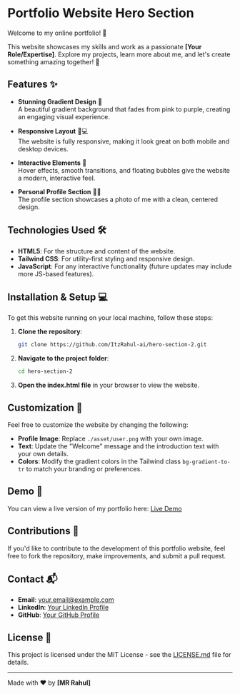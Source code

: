 # Portfolio Website Hero Section

Welcome to my online portfolio! 🌟

This website showcases my skills and work as a passionate **[Your Role/Expertise]**. Explore my projects, learn more about me, and let's create something amazing together! 🚀

## Features ✨

- **Stunning Gradient Design** 🌈  
  A beautiful gradient background that fades from pink to purple, creating an engaging visual experience.
  
- **Responsive Layout** 📱💻  
  The website is fully responsive, making it look great on both mobile and desktop devices.

- **Interactive Elements** 🔄  
  Hover effects, smooth transitions, and floating bubbles give the website a modern, interactive feel.

- **Personal Profile Section** 🧑‍💻  
  The profile section showcases a photo of me with a clean, centered design.

## Technologies Used 🛠️

- **HTML5**: For the structure and content of the website.
- **Tailwind CSS**: For utility-first styling and responsive design.
- **JavaScript**: For any interactive functionality (future updates may include more JS-based features).

## Installation & Setup 💻

To get this website running on your local machine, follow these steps:

1. **Clone the repository**:
    ```bash
    git clone https://github.com/ItzRahul-ai/hero-section-2.git
    ```
2. **Navigate to the project folder**:
    ```bash
    cd hero-section-2
    ```
3. **Open the index.html file** in your browser to view the website.

## Customization 🔧

Feel free to customize the website by changing the following:

- **Profile Image**: Replace `./asset/user.png` with your own image.
- **Text**: Update the "Welcome" message and the introduction text with your own details.
- **Colors**: Modify the gradient colors in the Tailwind class `bg-gradient-to-tr` to match your branding or preferences.

## Demo 👀

You can view a live version of my portfolio here: [Live Demo](https://yourwebsite.com)

## Contributions 🤝

If you'd like to contribute to the development of this portfolio website, feel free to fork the repository, make improvements, and submit a pull request.

## Contact 📬

- **Email**: [your.email@example.com](dipbag009@gamil.com)
- **LinkedIn**: [Your LinkedIn Profile](https://www.linkedin.com/in/yourusername)
- **GitHub**: [Your GitHub Profile](https://github.com/ItzRahul-ai)

## License 📜

This project is licensed under the MIT License - see the [LICENSE.md](LICENSE.md) file for details.

---

Made with ❤️ by **[MR Rahul]**
